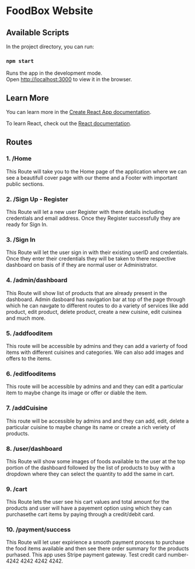 # FoodBox Website

## Available Scripts

In the project directory, you can run:

### `npm start`

Runs the app in the development mode.\
Open [http://localhost:3000](http://localhost:3000) to view it in the browser.

## Learn More

You can learn more in the [Create React App documentation](https://facebook.github.io/create-react-app/docs/getting-started).

To learn React, check out the [React documentation](https://reactjs.org/).

## Routes

### 1. /Home

This Route will take you to the Home page of the application where we can see a beautifull cover page with our theme and a Footer with important public sections.

### 2. /Sign Up - Register

This Route will let a new user Register with there details including credentials and email address. Once they Register successfully they are ready for Sign In.

### 3. /Sign In

This Route will let the user sign in with their existing userID and credentials. Once they enter their credentials they will be taken to there respective dashboard on basis of if they are normal user or Administrator.

### 4. /admin/dashboard

This Route will show list of products that are already present in the dashboard. Admin dasboard has navigation bar at top of the page through which he can navgate to different routes to do a variety of services like add product, edit product, delete product, create a new cuisine, edit cuisinea and much more.

### 5. /addfooditem

This route will be accessible by admins and they can add a varierty of food items with different cuisines and categories. We can also add images and offers to the items.

### 6. /editfooditems

This route will be accessible by admins and and they can edit a particular item to maybe change its image or offer or diable the item.

### 7. /addCuisine

This route will be accessible by admins and and they can add, edit, delete a particular cuisine to maybe change its name or create a rich veriety of products.

### 8. /user/dashboard

This Route will show some images of foods available to the user at the top portion of the dashboard followed by the list of products to buy with a dropdown where they can select the quantity to add the same in cart.

### 9. /cart

This Route lets the user see his cart values and total amount for the products and user will have a payement option using which they can purchasethe cart items by paying through a credit/debit card.

### 10. /payment/success

This Route will let user expirience a smooth payment process to purchase the food items available and then see there order summary for the products purhased. This app uses Stripe payment gateway. Test credit card number- 4242 4242 4242 4242.

